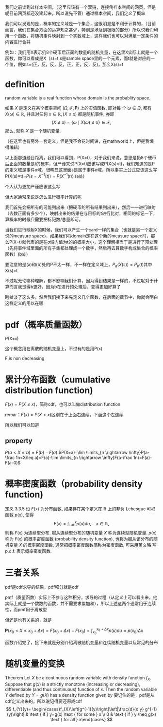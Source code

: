 我们之前谈到过样本空间，（这里应该有一个双链，连接倒样本空间的网页，但是呢目前网页都还没建起来，所以说先不管）通过样本空间，我们定义了概率

我们可以发现的是，概率的定义域是一个集合，这很明显是不利于计算的，（目前而言，我们在集合方面的运算知之甚少，特别是涉及到极限的部分）所以说我们利用一个函数，将随机事件映射到一个实数域上，这样我们也可以对满足一定条件的内容进行合并

例如：我们用X表示扔8个硬币后正面的数量的随机变量，在这里X实际上就是一个函数，你可以看成是X（s)=t,s是sample space里的一个元素，而t就是对应的一个值，例如s=(正，反，反，反，正，正，反，反)，那么X(s)=t

# definition

random variable is a real function whose domain is the probablity space.

 如果 $X$ 是定义在某个概率空间 $(\Omega, \mathscr{F}, \mathbf{P})$ 上的实值函数, 即对每 个 $\omega \in \Omega$, 都有 $X(\omega) \in \mathbb{R}$, 并且对任何 $x \in \mathbb{R},(X \leqslant x)$ 都是随机事件, 亦即
$$
(X \leqslant x)=\{\omega \mid X(\omega) \leqslant x\} \in \mathscr{F},
$$
那么, 就称 $X$ 是一个随机变量.

（在这里也有另外一套定义，但是我不会花时间讲，在mathworld上，但是我懒得编辑）

以上面那道题目距离，我们可以看到，P(X=t)，对于我们来说，意思是扔8个硬币后正面的数量是t的概率，但严谨来说P(X=t)应该写成P(X(s)=t)，我们知道的是P的定义域是事件$\sigma$域，很明显这里面s是属于事件$\sigma$域，所以事实上公式应该这么写P(X(s)=t)=$P(s=X^{-1}(t))=P(X^{-1}(t))$ (a处)

个人认为更加严谨应该这么写

但大家通常来说是怎么进行概率计算的呢

我们首先会把所有的可能列出来（把硬币的所有结果列出来），然后一一进行映射（去数正面有多少个），映射出来的结果在与目标的t进行比对，相同的标记一下，算概率的时候只需要把标记数/总量即可。

当我们进行映射X的时候，我们可以产生一个card一样的集合（也就是另一个定义说的measure space)，如果我们将domain定在这个新的measure space时，那么P(X=t)就代表的是在$\sigma$域内值为t的的概率大小，这个理解相当于是进行了预处理（先将事件域里面的所有子集都处理成一个数字，然后再去算数字构成集合的概率函数）(b处)

要注意的是(a)和(b)处的P不太一样，不一样在定义域上，$P_a(X(s))=P_b(t)$其中X(s)=t

不过呢无论哪种理解，都不影响我们计算，因为得到结果是一样的，不过呢对于计算而言我觉得b更好，因为b在进行预处理后，变得更加好算了

瞎扯淡了这么多，然后我们接下来先定义几个函数，在后面的章节中，你就会明白这样定义的用以在哪

# pdf（概率质量函数）

P(X=x)

这个概念用在离散的随机变量上，不过有的是用P(x)

F is non decreasing 

# 累计分布函数（cumulative distribution function)

$F(x)=P(X\leq x)$，简称cdf，也可以叫做distribution function

remar：$F(x)=P(X< x)$区别在于上面右连续，下面这个左连续

所以我们可以知道

## property

$P(a<X\leq b)=F(b)-F(a)$
$P(X=a)=\lim \limits_{n \rightarrow \infty}P(a-\frac 1n<X\leq a)=F(a)-\lim \limits_{n \rightarrow \infty}F(a-\frac 1n)=F(a)-F(a-0)$

# 概率密度函数（probability density function)

定义 $3.3 .5$ 设 $F(x)$ 为分布函数, 如果存在某个定义在 $\mathbb{R}$ 上的非负 Lebesgue 可积函数 $p(x)$, 使得
$$
F(x)=\int_{-\infty}^{x} p(u) \mathrm{d} u, \quad x \in \mathbb{R},
$$
则称 $F(x)$ 为连续型分布. 服从连续型分布的随机变量 $X$ 称为连续型随机变量. $p(x)$ 称为 $F(x)$ 的概率密度函数 (probability density function), 也称为服从该分布的随 机变量 $X$ 的概率密度函数. 通常把概率密度函数简称为密度函数, 可采用英文略 写 p.d.f. 表示概率密度函数.

# 三者关系

pdf是cdf求导的结果，pdf积分就是cdf

pmf（质量函数）实际上不参与这种积分，求导的过程（从定义上可以看出来，他实际上就是一个数数的函数，并不需要求累加和），所以上述这两个通常用于连续性，而pmf用于离散型

但还是也有关系的，就是

$\mathbf{P}\left(x_{0}<X \leqslant x_{0}+\Delta x\right)=F\left(x_{0}+\Delta x\right)-F\left(x_{0}\right)=\int_{x_{0}}^{x_{0}+\Delta x} p(u) \mathrm{d} u \approx p\left(x_{0}\right) \Delta x$

函数介绍完了，接下来就是分别介绍离散随机变量和连续随机变量以及常见的分布
 # 随机变量的变换
Theorem Let $X$ be a continuous random variable with density function $f_{X}$. Suppose that $g(x)$ is a strictly monotone (increasing or decreasing), differentiable (and thus continuous) function of $x$. Then the random variable $Y$ defined by $Y=g(X)$ has a density function given by
要记住的是，pdf是从cdf定义出来的，所以说记得要还原成cdf
$$
f_{Y}(y)= \begin{cases}f_{X}\left[g^{-1}(y)\right]\left|\frac{d}{d y} g^{-1}(y)\right| & \text { if } y=g(x) \text { for some } x \\ 0 & \text { if } y \neq g(x) \text { for all } x\end{cases}
$$
